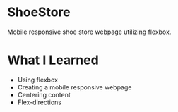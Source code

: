 # ShoeStore

Mobile responsive shoe store webpage utilizing flexbox.

# What I Learned

* Using flexbox
* Creating a mobile responsive webpage
* Centering content
* Flex-directions
